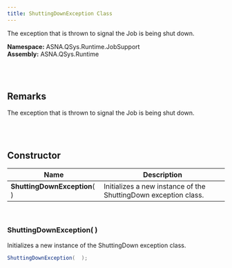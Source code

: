 ```yaml
---
title: ShuttingDownException Class
---
```


The exception that is thrown to signal the Job is being shut down.

**Namespace:** ASNA.QSys.Runtime.JobSupport <br/>
**Assembly:** ASNA.QSys.Runtime

<br>
<br>

## Remarks

The exception that is thrown to signal the Job is being shut down.

[//]: # ($$TODO: Complete the Remarks section.)

<br>
<br>

## Constructor

| Name |  Description 
| --- | --- 
| **ShuttingDownException**(  ) | Initializes a new instance of the ShuttingDown exception class.

<br>

### ShuttingDownException(  )

Initializes a new instance of the ShuttingDown exception class.

```cs
ShuttingDownException(  );
```


<br>


<br>
<br>

